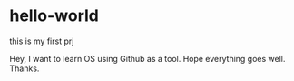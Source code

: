 # hello-world
this is my first prj

Hey, I want to learn OS using Github as a tool. Hope everything goes well. Thanks.
